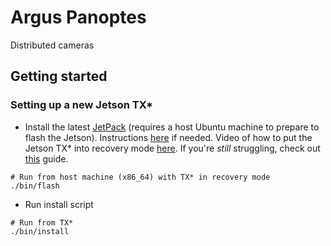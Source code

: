 # Argus Panoptes
Distributed cameras

## Getting started

### Setting up a new Jetson TX\*
- Install the latest [JetPack](https://developer.nvidia.com/embedded/jetpack) (requires a host Ubuntu machine to prepare to flash the Jetson). Instructions [here](http://docs.nvidia.com/jetpack-l4t/2_3/content/developertools/mobile/jetpack/l4t/2.3/jetpack_l4t_install.htm) if needed. Video of how to put the Jetson TX\* into recovery mode [here](https://www.youtube.com/watch?v=4JUWS9i_FCQ). If you're _still_ struggling, check out [this](https://www.slothparadise.com/setup-cuda-7-0-nvidia-jetson-tx1-jetpack-detailed/) guide.
```
# Run from host machine (x86_64) with TX* in recovery mode
./bin/flash
```
- Run install script
```
# Run from TX*
./bin/install
```
